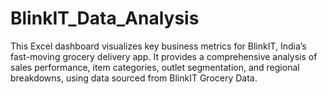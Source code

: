 # BlinkIT_Data_Analysis
This Excel dashboard visualizes key business metrics for BlinkIT, India’s fast-moving grocery delivery app. It provides a comprehensive analysis of sales performance, item categories, outlet segmentation, and regional breakdowns, using data sourced from BlinkIT Grocery Data.
